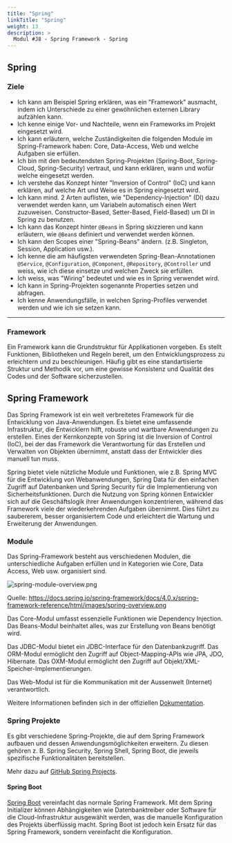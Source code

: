 ```yaml
---
title: "Spring"
linkTitle: "Spring"
weight: 13
description: >
  Modul #J8 - Spring Framework - Spring
---
```


## Spring

### Ziele

- Ich kann am Beispiel Spring erklären, was ein "Framework" ausmacht, indem ich Unterschiede zu einer gewöhnlichen externen Library aufzählen kann.
- Ich kenne einige Vor- und Nachteile, wenn ein Frameworks im Projekt eingesetzt wird.
- Ich kann erläutern, welche Zuständigkeiten die folgenden Module im Spring-Framework haben: Core, Data-Access, Web und
  welche Aufgaben sie erfüllen.
- Ich bin mit den bedeutendsten Spring-Projekten (Spring-Boot, Spring-Cloud, Spring-Security) vertraut, und kann erklären, wann und wofür welche eingesetzt werden.
- Ich verstehe das Konzept hinter "Inversion of Control" (IoC) und kann erklären, auf welche Art und Weise es in Spring eingesetzt wird.
- Ich kann mind. 2 Arten auflisten, wie "Dependency-Injection" (DI) dazu verwendet werden kann, um Variabeln automatisch einen Wert zuzuweisen.
  Constructor-Based, Setter-Based, Field-Based) um DI in Spring zu benutzen.
- Ich kann das Konzept hinter `@Bean`s in Spring skizzieren und kann erläutern, wie `@Bean`s definiert und verwendet werden können.
- Ich kann den Scopes einer "Spring-Beans" ändern. (z.B. Singleton, Session, Application
  usw.).
- Ich kenne die am häufigsten verwendeten Spring-Bean-Annotationen `@Service`, `@Configuration`,
  `@Component`, `@Repository`, `@Controller` und weiss, wie ich diese einsetze und welchen Zweck sie
  erfüllen.
- Ich weiss, was "Wiring" bedeutet und wie es in Spring verwendet wird.
- Ich kann in Spring-Projekten sogenannte Properties setzen und abfragen.
- Ich kenne Anwendungsfälle, in welchen Spring-Profiles verwendet werden und wie ich sie setzen kann.

---

### Framework

Ein Framework kann die Grundstruktur für Applikationen vorgeben.
Es stellt Funktionen, Bibliotheken und Regeln bereit, um den Entwicklungsprozess zu erleichtern und zu beschleunigen.
Häufig gibt es eine standartisierte Struktur und Methodik vor, um eine gewisse Konsistenz und Qualität des Codes und der Software sicherzustellen.

## Spring Framework

Das Spring Framework ist ein weit verbreitetes Framework für die Entwicklung von Java-Anwendungen.
Es bietet eine umfassende Infrastruktur, die Entwicklern hilft, robuste und wartbare Anwendungen zu erstellen.
Eines der Kernkonzepte von Spring ist die Inversion of Control (IoC), bei der das Framework die Verantwortung
für das Erstellen und Verwalten von Objekten übernimmt, anstatt dass der Entwickler dies manuell tun muss.

Spring bietet viele nützliche Module und Funktionen, wie z.B. Spring MVC für die Entwicklung von Webanwendungen,
Spring Data für den einfachen Zugriff auf Datenbanken und Spring Security für die Implementierung von Sicherheitsfunktionen.
Durch die Nutzung von Spring können Entwickler sich auf die Geschäftslogik ihrer Anwendungen konzentrieren,
während das Framework viele der wiederkehrenden Aufgaben übernimmt. Dies führt zu saubererem, besser organisiertem Code
und erleichtert die Wartung und Erweiterung der Anwendungen.

### Module

Das Spring-Framework besteht aus verschiedenen Modulen, die unterschiedliche Aufgaben erfüllen und in Kategorien wie
Core, Data Access, Web usw. organisiert sind.

![spring-module-overview.png](https://docs.spring.io/spring-framework/docs/4.0.x/spring-framework-reference/html/images/spring-overview.png)

Quelle: https://docs.spring.io/spring-framework/docs/4.0.x/spring-framework-reference/html/images/spring-overview.png

Das Core-Modul umfasst essenzielle Funktionen wie Dependency Injection. Das Beans-Modul beinhaltet alles, was zur
Erstellung von Beans benötigt wird.

Das JDBC-Modul bietet ein JDBC-Interface für den Datenbankzugriff. Das ORM-Modul ermöglicht den Zugriff auf
Object-Mapping-APIs wie JPA, JDO, Hibernate. Das OXM-Modul ermöglicht den Zugriff auf
Objekt/XML-Speicher-Implementierungen.

Das Web-Modul ist für die Kommunikation mit der Aussenwelt (Internet) verantwortlich.

Weitere Informationen befinden sich in der offiziellen
[Dokumentation](https://docs.spring.io/spring-framework/docs/4.0.x/spring-framework-reference/html/index.html).

### Spring Projekte

Es gibt verschiedene Spring-Projekte, die auf dem Spring Framework aufbauen und dessen Anwendungsmöglichkeiten
erweitern. Zu diesen gehören z. B. Spring Security, Spring Shell, Spring Boot, die jeweils spezifische
Funktionalitäten bereitstellen.

Mehr dazu auf [GitHub Spring Projects](https://github.com/spring-projects).

#### Spring Boot

[Spring Boot](../spring-boot/spring-boot.md) vereinfacht das normale Spring Framework. Mit dem Spring Initializer können Abhängigkeiten wie
Datenbanktreiber oder Software für die Cloud-Infrastruktur ausgewählt werden, was die manuelle Konfiguration des
Projekts überflüssig macht. Spring Boot ist jedoch kein Ersatz für das Spring Framework, sondern vereinfacht die
Konfiguration.
